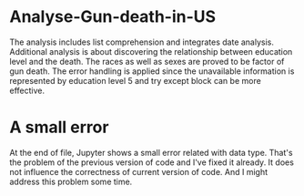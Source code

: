 # Analyse-Gun-death-in-US
The analysis includes list comprehension and integrates date analysis. Additional analysis is about discovering the relationship between education level and the death. The races as well as sexes are proved to be factor of gun death.
The error handling is applied since the unavailable information is represented by education level 5 and try except block can be more effective.
# A small error
At the end of file, Jupyter shows a small error related with data type. That's the problem of the previous version of code and I've fixed it already. It does not influence the correctness of current version of code. And I might address this problem some time. 
